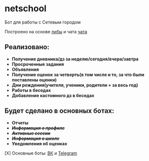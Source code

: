 # netschool
Бот для работы с Сетевым городом

Построено на основе [либы](https://github.com/nm17/netschoolapi) и чата [чата](https://t.me/netschoolapi)

## Реализовано:
+ **Получение дневника/дз за неделю/сегодня/вчера/завтра**
+ **Просроченные задания**
+ **Объявления**
+ **Получение оценок за четверть(в том числе и то, за что были поставлены оценки)**
+ **Дни рождения(учителя, ученики, родители + за весь год)**
+ **Работы в беседах**
+ **Добавление кастомного дз в беседах**

## Будет сделано в основных ботах:
+ **Отчеты**
+ ~~*__Информация о профиле__*~~
+ ~~*__Активные сессии__*~~
+ ~~*__Информация о школе__*~~
+ **Уведомления об оценках**

[X] Основные боты: [ВК](https://vk.com/netschoolbot) и [Telegram](https://t.me/netschoolbot)
